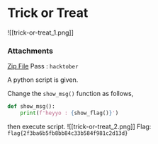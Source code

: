 # Trick or Treat
![[trick-or-treat_1.png]]
### Attachments
[Zip File](trickortreat.zip) 
Pass : `hacktober`


A python script is given. 

Change the `show_msg()` function as follows,
```python
def show_msg():
    print(f'heyyo : {show_flag()}')
```
then execute script.
![[trick-or-treat_2.png]]
Flag: `flag{2f3ba6b5fb8bb84c33b584f981c2d13d}` 

